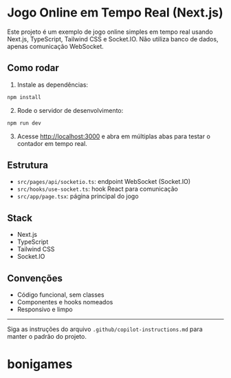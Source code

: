 # Jogo Online em Tempo Real (Next.js)

Este projeto é um exemplo de jogo online simples em tempo real usando Next.js, TypeScript, Tailwind CSS e Socket.IO. Não utiliza banco de dados, apenas comunicação WebSocket.

## Como rodar

1. Instale as dependências:

```bash
npm install
```

2. Rode o servidor de desenvolvimento:

```bash
npm run dev
```

3. Acesse [http://localhost:3000](http://localhost:3000) e abra em múltiplas abas para testar o contador em tempo real.

## Estrutura
- `src/pages/api/socketio.ts`: endpoint WebSocket (Socket.IO)
- `src/hooks/use-socket.ts`: hook React para comunicação
- `src/app/page.tsx`: página principal do jogo

## Stack
- Next.js
- TypeScript
- Tailwind CSS
- Socket.IO

## Convenções
- Código funcional, sem classes
- Componentes e hooks nomeados
- Responsivo e limpo

---

Siga as instruções do arquivo `.github/copilot-instructions.md` para manter o padrão do projeto.
# bonigames
